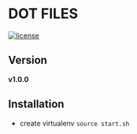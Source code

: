 # DOT FILES
[![license](https://img.shields.io/github/license/mashape/apistatus.svg)]()


## Version
**v1.0.0**


## Installation
- create virtualenv `source start.sh`
